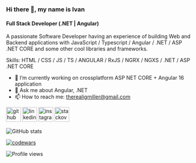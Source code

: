 ### Hi there 👋, my name is Ivan
#### Full Stack Developer (.NET | Angular)
A passionate Software Developer having an experience of building Web and Backend applications with JavaScript / Typescript / Angular / .NET / ASP .NET CORE  and some other cool libraries and frameworks.

Skills: HTML / CSS / JS / TS / ANGULAR / RxJS / NGRX / NGXS / .NET / ASP .NET CORE

- 🔭 I’m currently working on crossplatform ASP NET CORE + Angular 16 application
- 💬 Ask me about Angular, .NET 
- 📫 How to reach me: therealigmiller@gmail.com 


[<img src='https://cdn.jsdelivr.net/npm/simple-icons@3.0.1/icons/github.svg' alt='github' height='40'>](https://github.com/IGMiller777)  [<img src='https://cdn.jsdelivr.net/npm/simple-icons@3.0.1/icons/linkedin.svg' alt='linkedin' height='40'>](https://www.linkedin.com/in/https://by.linkedin.com/in/ivan-gamanovich-3786b9228/)  [<img src='https://cdn.jsdelivr.net/npm/simple-icons@3.0.1/icons/instagram.svg' alt='instagram' height='40'>](https://www.instagram.com/igmillerofficial/)  [<img src='https://cdn.jsdelivr.net/npm/simple-icons@3.0.1/icons/stackoverflow.svg' alt='stackoverflow' height='40'>](https://stackoverflow.com/users/https://stackoverflow.com/users/17695799/)  

![GitHub stats](https://github-readme-stats.vercel.app/api?username=IGMiller777&show_icons=true&count_private=true)  

<!-- ![GitHub Activity Graph](https://activity-graph.herokuapp.com/graph?username=IGMiller777)   -->

[![codewars](https://www.codewars.com/users/IGMiller777/badges/small)](https://www.codewars.com/users/IGMiller777)   

![Profile views](https://gpvc.arturio.dev/IGMiller777)  

